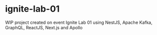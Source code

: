 # ignite-lab-01
WIP project created on event Ignite Lab 01 using NestJS, Apache Kafka, GraphQL, ReactJS, Next.js and Apollo
